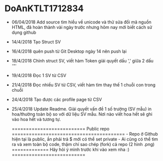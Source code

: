 # DoAnKTLT1712834
 - 06/04/2018 Add source tìm hiểu về unicode và thử sửa đổi mã nguồn HTML, đã hoàn thành vài ngày trước nhưng hôm nay mới biết cách sử dụng github
 - 14/4/2018 Tạo Struct SV
 - 16/4/2018 quên push từ Git Desktop ngày 14 nên push lại
 - 18/4/2018 Chỉnh struct SV, viết hàm Token giải quyết dấu ',' giữa 2 dấu '\"'
 - 19/4/2018 Đọc 1 SV từ CSV
 - 21/4/2018 Đọc nhiều SV từ CSV, viết hàm tìm thay thế 1 chuỗi con trong chuỗi
 - 24/4/2018 Tạo được các profile page từ CSV
 - 25/4/2018 Update Readme. Giải quyết vấn đề 1 số trường (SV mẫu) in hoa/thường toàn bộ so với dữ liệu SV mẫu. Nơi nào viết hoa hết sẽ ghi vào hoa hết và tương tự.
 
 
    ========================== Public repo ========================================
        - Repo ở Github hiện tại là public, ần phải trả $ mới có thể set private
        - Ai cũng có thể tìm ra và xem toàn bộ code, thậm chí sao chép (fork) cả repo (2 hình .png)
    ============= Hãy hỏi ý mình trước khi vào xem nha :) ==========================
